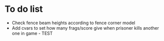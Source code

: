 To do list
==========

- Check fence beam heights according to fence corner model
- Add cvars to set how many frags/score give when prisoner kills another one in game - TEST